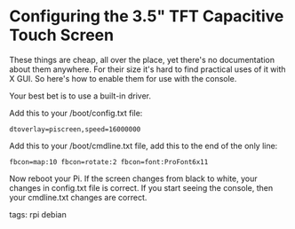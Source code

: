 # Configuring the 3.5" TFT Capacitive Touch Screen

These things are cheap, all over the place, yet there's no documentation about them anywhere. For their size it's hard to find practical uses of it with X GUI. So here's how to enable them for use with the console.

Your best bet is to use a built-in driver.

Add this to your /boot/config.txt file:

    dtoverlay=piscreen,speed=16000000

Add this to your /boot/cmdline.txt file, add this to the end of the only line:

    fbcon=map:10 fbcon=rotate:2 fbcon=font:ProFont6x11

Now reboot your Pi. If the screen changes from black to white, your changes in config.txt file is correct. If you start seeing the console, then your cmdline.txt changes are correct.


tags: rpi debian
